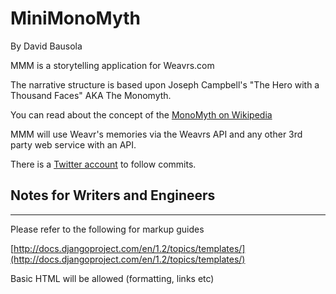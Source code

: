 # MiniMonoMyth
By David Bausola


MMM is a storytelling application for Weavrs.com

The narrative structure is based upon Joseph Campbell's "The Hero with a Thousand Faces" AKA The Monomyth.

You can read about the concept of the [MonoMyth on Wikipedia](http://en.wikipedia.org/wiki/Monomyth/)

MMM will use Weavr's memories via the Weavrs API and any other 3rd party web service with an API.

There is a [Twitter account](http://twitter.com/mmm_git/) to follow commits.



## Notes for Writers and Engineers ##
---

Please refer to the following for markup guides

[http://docs.djangoproject.com/en/1.2/topics/templates/](http://docs.djangoproject.com/en/1.2/topics/templates/)

Basic HTML will be allowed (formatting, links etc)
